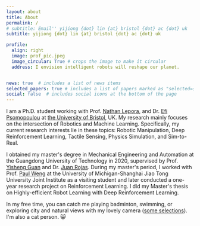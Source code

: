 ```yaml
---
layout: about
title: About
permalink: /
# subtitle: Email'' yijiong {dot} lin {at} bristol {dot} ac {dot} uk
subtitle: yijiong {dot} lin {at} bristol {dot} ac {dot} uk

profile:
  align: right
  image: prof_pic.jpeg
  image_circular: True # crops the image to make it circular
  address: I envision intelligent robots will reshape our planet.


news: true  # includes a list of news items
selected_papers: true # includes a list of papers marked as "selected={true}"
social: false  # includes social icons at the bottom of the page
---
```

<!-- [I am currently looking for a PostDoc or Fellowship position, starting around 2024 Winter/2025 Spring.]() -->
<!--  -->
I am a Ph.D. student working with Prof. [Nathan Lepora](https://lepora.com/), and Dr. [Efi Psomopoulou](https://efipsom.github.io/) at [the University of Bristol](https://research-information.bris.ac.uk/en/persons/yijiong-lin), UK. My research mainly focuses on the intersection of Robotics and Machine Learning. Specifically, my current research interests lie in these topics: Robotic Manipulation, Deep Reinforcement Learning, Tactile Sensing, Physics Simulation, and Sim-to-Real.

I obtained my master's degree in Mechanical Engineering and Automation at the Guangdong University of Technology in 2020, supervised by Prof. [Yisheng Guan](https://ieeexplore.ieee.org/author/37402001000) and Dr. [Juan Rojas](http://www.juanrojas.net/). During my master's period, I worked with Prof. [Paul Weng](https://weng.fr/) at the University of Michigan-Shanghai Jiao Tong University Joint Institute as a visiting student and later conducted a one-year research project on Reinforcement Learning. I did my Master's thesis on Highly-efficient Robot Learning with Deep Reinforcement Learning.

In my free time, you can catch me playing badminton, swimming, or exploring city and natural views with my lovely camera ([some selections](https://www.flickr.com/photos/193186347@N02/)). I'm also a cat person. :smile_cat:
